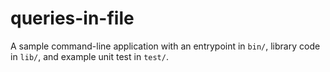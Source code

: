 # queries-in-file
A sample command-line application with an entrypoint in `bin/`, library code
in `lib/`, and example unit test in `test/`.

